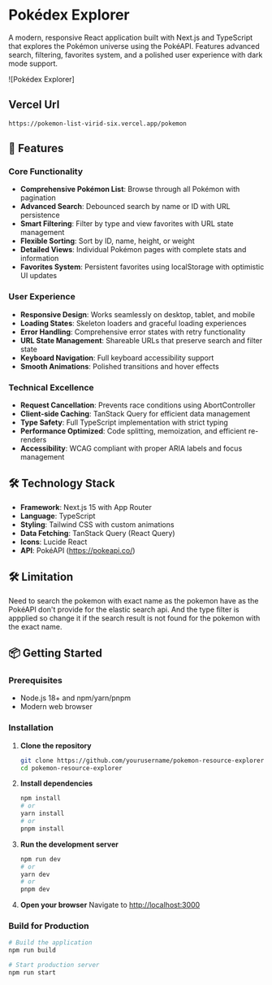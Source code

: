 # Pokédex Explorer

A modern, responsive React application built with Next.js and TypeScript that explores the Pokémon universe using the PokéAPI. Features advanced search, filtering, favorites system, and a polished user experience with dark mode support.

![Pokédex Explorer]

## Vercel Url
`https://pokemon-list-virid-six.vercel.app/pokemon`

## 🚀 Features

### Core Functionality
- **Comprehensive Pokémon List**: Browse through all Pokémon with pagination
- **Advanced Search**: Debounced search by name or ID with URL persistence
- **Smart Filtering**: Filter by type and view favorites with URL state management
- **Flexible Sorting**: Sort by ID, name, height, or weight
- **Detailed Views**: Individual Pokémon pages with complete stats and information
- **Favorites System**: Persistent favorites using localStorage with optimistic UI updates

### User Experience
- **Responsive Design**: Works seamlessly on desktop, tablet, and mobile
- **Loading States**: Skeleton loaders and graceful loading experiences
- **Error Handling**: Comprehensive error states with retry functionality
- **URL State Management**: Shareable URLs that preserve search and filter state
- **Keyboard Navigation**: Full keyboard accessibility support
- **Smooth Animations**: Polished transitions and hover effects

### Technical Excellence
- **Request Cancellation**: Prevents race conditions using AbortController
- **Client-side Caching**: TanStack Query for efficient data management
- **Type Safety**: Full TypeScript implementation with strict typing
- **Performance Optimized**: Code splitting, memoization, and efficient re-renders
- **Accessibility**: WCAG compliant with proper ARIA labels and focus management

## 🛠 Technology Stack

- **Framework**: Next.js 15 with App Router
- **Language**: TypeScript
- **Styling**: Tailwind CSS with custom animations
- **Data Fetching**: TanStack Query (React Query)
- **Icons**: Lucide React
- **API**: PokéAPI (https://pokeapi.co/)

## 🛠 Limitation

Need to search the pokemon with exact name as the pokemon have as the PokéAPI don't provide for the elastic search api.
And the type filter is appplied so change it if the search result is not found for the pokemon with the exact name.

## 📦 Getting Started

### Prerequisites
- Node.js 18+ and npm/yarn/pnpm
- Modern web browser

### Installation

1. **Clone the repository**
   ```bash
   git clone https://github.com/yourusername/pokemon-resource-explorer.git
   cd pokemon-resource-explorer
   ```

2. **Install dependencies**
   ```bash
   npm install
   # or
   yarn install
   # or
   pnpm install
   ```

3. **Run the development server**
   ```bash
   npm run dev
   # or
   yarn dev
   # or
   pnpm dev
   ```

4. **Open your browser**
   Navigate to [http://localhost:3000](http://localhost:3000)

### Build for Production

```bash
# Build the application
npm run build

# Start production server
npm run start
